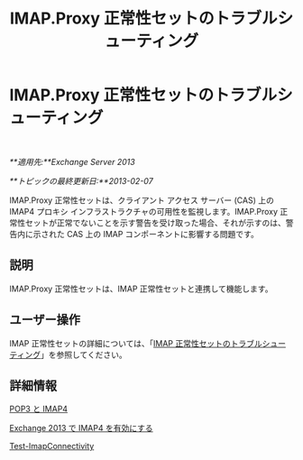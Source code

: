 ﻿---
title: IMAP.Proxy 正常性セットのトラブルシューティング
TOCTitle: IMAP.Proxy 正常性セットのトラブルシューティング
ms:assetid: 0edbfa5f-34cd-4bbd-ba23-c2b7d84762f8
ms:mtpsurl: https://technet.microsoft.com/ja-jp/library/ms.exch.scom.imap.proxy(v=EXCHG.150)
ms:contentKeyID: 53181820
ms.date: 01/28/2016
mtps_version: v=EXCHG.150
ms.translationtype: HT
---

# IMAP.Proxy 正常性セットのトラブルシューティング

 

_**適用先:**Exchange Server 2013_

_**トピックの最終更新日:**2013-02-07_

IMAP.Proxy 正常性セットは、クライアント アクセス サーバー (CAS) 上の IMAP4 プロキシ インフラストラクチャの可用性を監視します。IMAP.Proxy 正常性セットが正常でないことを示す警告を受け取った場合、それが示すのは、警告内に示された CAS 上の IMAP コンポーネントに影響する問題です。

## 説明

IMAP.Proxy 正常性セットは、IMAP 正常性セットと連携して機能します。

## ユーザー操作

IMAP 正常性セットの詳細については、「[IMAP 正常性セットのトラブルシューティング](troubleshooting-imap-health-set.md)」を参照してください。

## 詳細情報

[POP3 と IMAP4](https://technet.microsoft.com/ja-jp/library/jj657728\(v=exchg.150\))

[Exchange 2013 で IMAP4 を有効にする](https://technet.microsoft.com/ja-jp/library/bb124489\(v=exchg.150\))

[Test-ImapConnectivity](https://technet.microsoft.com/ja-jp/library/bb738126\(v=exchg.150\))

